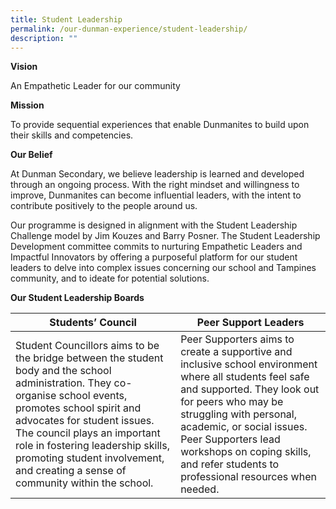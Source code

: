 ```yaml
---
title: Student Leadership
permalink: /our-dunman-experience/student-leadership/
description: ""
---
```

**Vision**

An Empathetic Leader for our community

**Mission**

To provide sequential experiences that enable Dunmanites to build upon their skills and competencies. 

**Our Belief**

At Dunman Secondary, we believe leadership is learned and developed through an ongoing process. With the right mindset and willingness to improve, Dunmanites can become influential leaders, with the intent to contribute positively to the people around us.  

Our programme is designed in alignment with the Student Leadership Challenge model by Jim Kouzes and Barry Posner. The Student Leadership Development committee commits to nurturing Empathetic Leaders and Impactful Innovators by offering a purposeful platform for our student leaders to delve into complex issues concerning our school and Tampines community, and to ideate for potential solutions.


**Our Student Leadership Boards**


| **Students’ Council** | **Peer Support Leaders** | 
| -------- | -------- | 
|Student Councillors aims to be the bridge between the student body and the school administration. They co-organise school events, promotes school spirit and advocates for student issues. The council plays an important role in fostering leadership skills, promoting student involvement, and creating a sense of community within the school.   | Peer Supporters aims to create a supportive and inclusive school environment where all students feel safe and supported. They look out for peers who may be struggling with personal, academic, or social issues. Peer Supporters lead workshops on coping skills, and refer students to professional resources when needed.     | 



